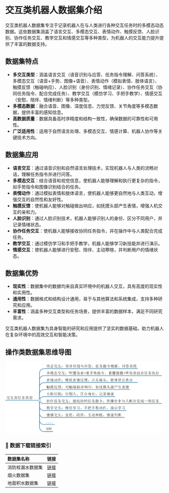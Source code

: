 # 交互类机器人数据集介绍

交互类机器人数据集专注于记录机器人在与人类进行各种交互任务时的多模态动态数据。这些数据集涵盖了语言交互、多模态交互、表情动作、触摸反馈、人脸识别、协作任务交互、教学交互和情感交互等多种类型，为机器人的交互能力提升提供了丰富的数据支持。

## 数据集特点
- **多交互类型**：涵盖语言交互（语音识别与应答、任务指令理解、问答系统）、多模态交互（语音+手势、图像+语音）、表情动作（模拟表情、肢体语言）、触摸反馈（触碰响应）、人脸识别（身份识别、情绪记录）、协作任务交互（协同任务指令、配合完成任务）、教学交互（模仿学习、手把手教学）、情感交互（安慰、陪伴、情绪判断）等多种类型。
- **多模态数据**：融合语音、图像、深度信息、力觉反馈、关节角度等多模态数据，提供丰富的感知信息。
- **高数据质量**：数据具备高时序精度和结构一致性，确保数据的可靠性和可用性。
- **广泛适用性**：适用于自然语言处理、多模态交互、情感计算、机器人协作等关键技术方向。

## 数据集应用
- **语言交互**：通过语音识别和自然语言处理技术，实现机器人与人类的流畅对话，理解任务指令并进行问答。
- **多模态交互**：结合语音和视觉信息，使机器人能够理解和执行更复杂的指令，如手势指令和图像识别结合的任务。
- **表情动作**：通过模拟表情和肢体语言，使机器人能够更自然地与人类互动，增强交互的自然性和友好性。
- **触摸反馈**：使机器人能够对触碰做出响应，如抚摸头部产生表情，增强人机交互的亲和力。
- **人脸识别**：通过人脸识别技术，机器人能够识别人的身份、区分不同用户，并记录情绪状态。
- **协作任务交互**：使机器人能够接收协同任务指令，并在操作中与人类配合完成任务。
- **教学交互**：通过模仿学习和手把手教学，机器人能够学习新技能并进行演示。
- **情感交互**：使机器人能够进行安慰、陪伴、主动寒暄，并判断用户的情绪状态。

## 数据集优势
- **现实性**：数据集中的数据均来自真实环境中的机器人交互，具有高度的现实性和实用性。
- **通用性**：数据格式和结构设计通用，易于与其他算法和系统集成，支持多种研究和应用。
- **丰富性**：涵盖多种交互类型和任务场景，提供丰富的数据样本，满足不同研究需求。

交互类机器人数据集为具身智能的研究和应用提供了坚实的数据基础，助力机器人在复杂环境中的高效交互和智能决策。


## 操作类数据集思维导图
![思维导图](思维导图.png)

### 🔗 数据下载链接索引
| 数据集名称     | 链接                                                        |
| :-------- | :-------------------------------------------------------- |
| 消防栓漏水数据集 | [链接](https://pan.baidu.com/s/1dPGkzL7FhKZhst__9X4qag?pwd=iRIC) |
| 烟火数据集 | [链接](https://pan.baidu.com/s/1cWoEm08tAnzYArBbtXc22Q?pwd=iRIC) |
| 地面积水数据集 | [链接](https://pan.baidu.com/s/1UQHzK_25iuXOt160EBnMzw?pwd=iRIC) |